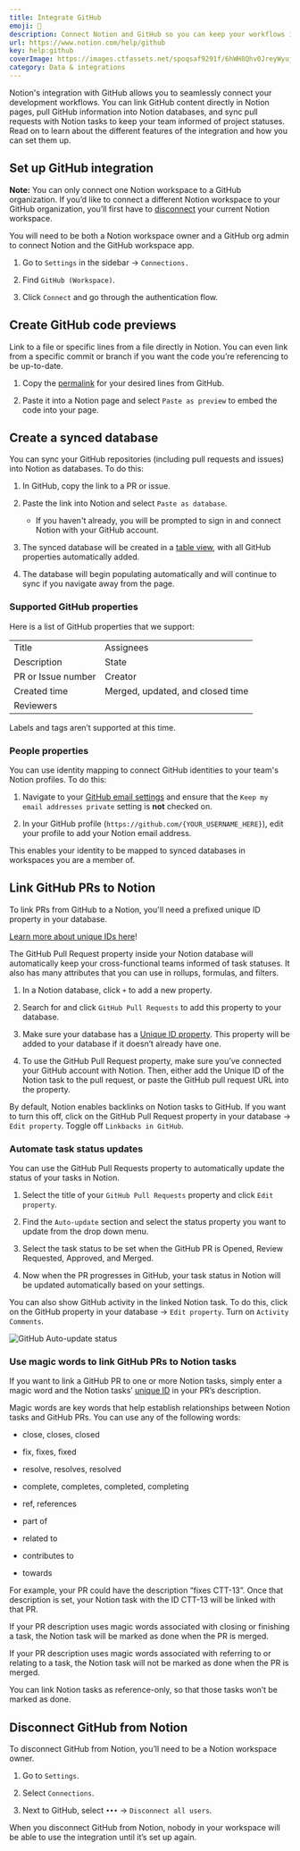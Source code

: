 ```yaml
---
title: Integrate GitHub
emoji: 🧮
description: Connect Notion and GitHub so you can keep your workflows in sync 🧮
url: https://www.notion.com/help/github
key: help:github
coverImage: https://images.ctfassets.net/spoqsaf9291f/6hWH8Qhv0JreyWyujm0AwU/e531399268bd8ad05b6dd7c380490829/GitHub.png
category: Data & integrations
---
```


Notion's integration with GitHub allows you to seamlessly connect your development workflows. You can link GitHub content directly in Notion pages, pull GitHub information into Notion databases, and sync pull requests with Notion tasks to keep your team informed of project statuses. Read on to learn about the different features of the integration and how you can set them up.

## Set up GitHub integration

**Note:** You can only connect one Notion workspace to a GitHub organization. If you’d like to connect a different Notion workspace to your GitHub organization, you’ll first have to [disconnect](https://www.notion.com/help/github#disconnect-github-from-notion) your current Notion workspace.

You will need to be both a Notion workspace owner and a GitHub org admin to connect Notion and the GitHub workspace app.

1. Go to `Settings` in the sidebar → `Connections.`

2. Find `GitHub (Workspace)`.

3. Click `Connect` and go through the authentication flow.

## Create GitHub code previews

Link to a file or specific lines from a file directly in Notion. You can even link from a specific commit or branch if you want the code you’re referencing to be up-to-date.

1. Copy the [permalink](https://docs.github.com/en/get-started/writing-on-github/working-with-advanced-formatting/creating-a-permanent-link-to-a-code-snippet#linking-to-code) for your desired lines from GitHub.

2. Paste it into a Notion page and select `Paste as preview` to embed the code into your page.

## Create a synced database

You can sync your GitHub repositories (including pull requests and issues) into Notion as databases. To do this:

1. In GitHub, copy the link to a PR or issue.

2. Paste the link into Notion and select `Paste as database`.

   * If you haven't already, you will be prompted to sign in and connect Notion with your GitHub account.

3. The synced database will be created in a [table view](https://www.notion.com/help/tables), with all GitHub properties automatically added.

4. The database will begin populating automatically and will continue to sync if you navigate away from the page.

### Supported GitHub properties

Here is a list of GitHub properties that we support:

|                    |                                  |
| ------------------ | -------------------------------- |
| Title              | Assignees                        |
| Description        | State                            |
| PR or Issue number | Creator                          |
| Created time       | Merged, updated, and closed time |
| Reviewers          |                                  |

Labels and tags aren’t supported at this time.

### People properties

You can use identity mapping to connect GitHub identities to your team's Notion profiles. To do this:

1. Navigate to your [GitHub email settings](https://github.com/settings/emails) and ensure that the `Keep my email addresses private` setting is **not** checked on.

2. In your GitHub profile (`https://github.com/{YOUR_USERNAME_HERE}`), edit your profile to add your Notion email address.

This enables your identity to be mapped to synced databases in workspaces you are a member of.

## Link GitHub PRs to Notion

To link PRs from GitHub to a Notion, you'll need a prefixed unique ID property in your database.

[Learn more about unique IDs here](https://www.notion.com/help/unique-id)!

The GitHub Pull Request property inside your Notion database will automatically keep your cross-functional teams informed of task statuses. It also has many attributes that you can use in rollups, formulas, and filters.

1. In a Notion database, click `+` to add a new property.

2. Search for and click `GitHub Pull Requests` to add this property to your database.

3. Make sure your database has a [Unique ID property](https://www.notion.com/help/unique-id). This property will be added to your database if it doesn’t already have one.

4. To use the GitHub Pull Request property, make sure you’ve connected your GitHub account with Notion. Then, either add the Unique ID of the Notion task to the pull request, or paste the GitHub pull request URL into the property.

By default, Notion enables backlinks on Notion tasks to GitHub. If you want to turn this off, click on the GitHub Pull Request property in your database → `Edit property`. Toggle off `Linkbacks in GitHub`.

### Automate task status updates

You can use the GitHub Pull Requests property to automatically update the status of your tasks in Notion.

1. Select the title of your `GitHub Pull Requests` property and click `Edit property`.

2. Find the `Auto-update` section and select the status property you want to update from the drop down menu.

3. Select the task status to be set when the GitHub PR is Opened, Review Requested, Approved, and Merged.

4. Now when the PR progresses in GitHub, your task status in Notion will be updated automatically based on your settings.

You can also show GitHub activity in the linked Notion task. To do this, click on the GitHub property in your database → `Edit property`. Turn on `Activity Comments`.

![GitHub Auto-update status](https://images.ctfassets.net/spoqsaf9291f/lt0UE8MLZvMcGZDXCIhwi/eea3c6bdb042c5fce199a06b77438e39/notion_github_marketplace_3.png)

### Use magic words to link GitHub PRs to Notion tasks

If you want to link a GitHub PR to one or more Notion tasks, simply enter a magic word and the Notion tasks’ [unique ID](https://www.notion.com/help/unique-id) in your PR’s description.

Magic words are key words that help establish relationships between Notion tasks and GitHub PRs. You can use any of the following words:

* close, closes, closed

* fix, fixes, fixed

* resolve, resolves, resolved

* complete, completes, completed, completing

* ref, references

* part of

* related to

* contributes to

* towards

For example, your PR could have the description “fixes CTT-13”. Once that description is set, your Notion task with the ID CTT-13 will be linked with that PR.

If your PR description uses magic words associated with closing or finishing a task, the Notion task will be marked as done when the PR is merged.

If your PR description uses magic words associated with referring to or relating to a task, the Notion task will not be marked as done when the PR is merged.

You can link Notion tasks as reference-only, so that those tasks won’t be marked as done.

## Disconnect GitHub from Notion

To disconnect GitHub from Notion, you’ll need to be a Notion workspace owner.

1. Go to `Settings`.

2. Select `Connections`.

3. Next to GitHub, select `•••` → `Disconnect all users`.

When you disconnect GitHub from Notion, nobody in your workspace will be able to use the integration until it’s set up again.
